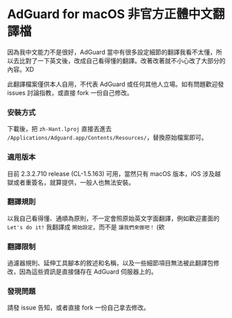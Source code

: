 # AdGuard for macOS 非官方正體中文翻譯檔

因為我中文能力不是很好，AdGuard 當中有很多設定細節的翻譯我看不太懂，所以去比對了一下英文後，改成自己看得懂的翻譯。改著改著就不小心改了大部分的內容。XD

此翻譯檔案僅供本人自用，不代表 AdGuard 或任何其他人立場。如有問題歡迎發 issues 討論指教，或直接 fork 一份自己修改。

### 安裝方式

下載後，把 `zh-Hant.lproj` 直接丟進去 `/Applications/Adguard.app/Contents/Resources/`，替換原始檔案即可。

### 適用版本

目前 2.3.2.710 release (CL-1.5.163) 可用，當然只有 macOS 版本，iOS 涉及越獄或者重簽名，就算提供，一般人也無法安裝。


### 翻譯規則

以我自己看得懂、通順為原則，不一定會照原始英文字面翻譯，例如歡迎畫面的 `Let's do it!` 我翻譯成 `開始設定`，而不是 `讓我們來做吧！` (欸

### 翻譯限制

過濾器規則、延伸工具腳本的敘述和名稱，以及一些細節項目無法被此翻譯包修改，因為這些資訊是直接儲存在 AdGuard 伺服器上的。

### 發現問題

請發 issue 告知，或者直接 fork 一份自己拿去修改。
